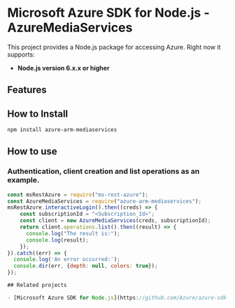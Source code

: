 # Microsoft Azure SDK for Node.js - AzureMediaServices
This project provides a Node.js package for accessing Azure. Right now it supports:
- **Node.js version 6.x.x or higher**

## Features


## How to Install

```bash
npm install azure-arm-mediaservices
```

## How to use

### Authentication, client creation and list operations as an example.

```javascript
const msRestAzure = require("ms-rest-azure");
const AzureMediaServices = require("azure-arm-mediaservices");
msRestAzure.interactiveLogin().then((creds) => {
    const subscriptionId = "<Subscription_Id>";
    const client = new AzureMediaServices(creds, subscriptionId);
    return client.operations.list().then((result) => {
      console.log("The result is:");
      console.log(result);
    });
}).catch((err) => {
  console.log('An error occurred:');
  console.dir(err, {depth: null, colors: true});
});

## Related projects

- [Microsoft Azure SDK for Node.js](https://github.com/Azure/azure-sdk-for-node)
